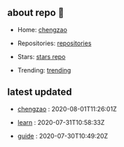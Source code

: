 ## about repo 👋

- Home: [chengzao](https://github.com/chengzao)

- Repositories: [repositories](https://github.com/chengzao?tab=repositories)

- Stars: [stars repo](https://github.com/chengzao?tab=stars)

- Trending: [trending](https://github.com/trending)

## latest updated



- [chengzao](https://github.com/chengzao/chengzao) : 2020-08-01T11:26:01Z



- [learn](https://github.com/chengzao/learn) : 2020-07-31T10:58:33Z



- [guide](https://github.com/chengzao/guide) : 2020-07-30T10:49:20Z


